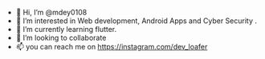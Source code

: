 - 👋 Hi, I’m @mdey0108
- 👀 I’m interested in Web development, Android Apps and Cyber Security .
- 🌱 I’m currently learning flutter.
- 💞️ I’m looking to collaborate
- 📫 you can reach me on https://instagram.com/dev_loafer 

<!---
mdey0108/mdey0108 is a ✨ special ✨ repository because its `README.md` (this file) appears on your GitHub profile.
You can click the Preview link to take a look at your changes.
--->
